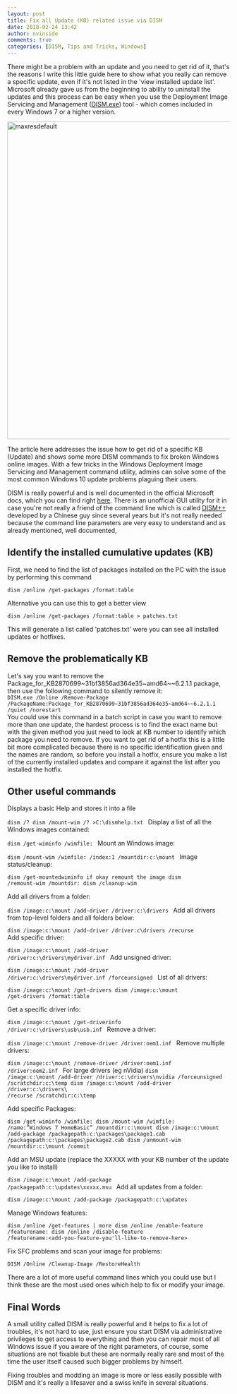 ```yaml
---
layout: post
title: Fix all Update (KB) related issue via DISM
date: 2018-02-24 13:42
author: nvinside
comments: true
categories: [DISM, Tips and Tricks, Windows]
---
```

There might be a problem with an update and you need to get rid of it, that's the reasons I write this little guide here to show what you really can remove a specific update, even if it's not listed in the 'view installed update list'. Microsoft already gave us from the beginning to ability to uninstall the updates and this process can be easy when you use the Deployment Image Servicing and Management (<a href="https://docs.microsoft.com/en-us/windows-hardware/manufacture/desktop/what-is-dism" target="_blank" rel="noopener">DISM.exe</a>) tool - which comes included in every Windows 7 or a higher version.

<img class="alignnone size-full wp-image-3023" src="https://chefkochblog.files.wordpress.com/2018/02/maxresdefault2.jpg" alt="maxresdefault" width="1280" height="720" />

The article here addresses the issue how to get rid of a specific KB (Update) and shows some more DISM commands to fix broken Windows online images. With a few tricks in the Windows Deployment Image Servicing and Management command utility, admins can solve some of the most common Windows 10 update problems plaguing their users.

<!--more-->

DISM is really powerful and is well documented in the official Microsoft docs, which you can find right <a href="https://docs.microsoft.com/en-us/windows-hardware/manufacture/desktop/deployment-image-servicing-and-management--dism--command-line-options" target="_blank" rel="noopener">here</a>. There is an unofficial GUI utility for it in case you're not really a friend of the command line which is called <a href="https://www.chuyu.me" target="_blank" rel="noopener">DISM++</a> developed by a Chinese guy since several years but it's not really needed because the command line parameters are very easy to understand and as already mentioned, well documented,

<h2>Identify the installed cumulative updates (KB)</h2>

First, we need to find the list of packages installed on the PC with the issue by performing this command

<div class="codecontent"><code>dism /online /get-packages /format:table</code></div>

<div></div>

Alternative you can use this to get a better view

<div class="codecontent"><code>dism /online /get-packages /format:table &gt; patches.txt</code></div>

This will generate a list called 'patches.txt' were you can see all installed updates or hotfixes.

<h2>Remove the problematically KB</h2>

<div class="codecontent">Let's say you want to remove the Package_for_KB2870699~31bf3856ad364e35~amd64~~6.2.1.1 package, then use the following command to silently remove it:</div>

<div class="codecontent"><code>DISM.exe /Online /Remove-Package /PackageName:Package_for_KB2870699~31bf3856ad364e35~amd64~~6.2.1.1 /quiet /norestart</code></div>

<div></div>

<div>You could use this command in a batch script in case you want to remove more than one update, the hardest process is to find the exact name but with the given method you just need to look at KB number to identify which package you need to remove. If you want to get rid of a hotfix this is a little bit more complicated because there is no specific identification given and the names are random, so before you install a hotfix, ensure you make a list of the currently installed updates and compare it against the list after you installed the hotfix.</div>

<h2>Other useful commands</h2>

Displays a basic Help and stores it into a file

<code>dism /? dism /mount-wim /? &gt;C:\dismhelp.txt
</code>
Display a list of all the Windows images contained:

<code>dism /get-wiminfo /wimfile:
</code>
Mount an Windows image:

<code>dism /mount-wim /wimfile: /index:1 /mountdir:c:\mount
</code>
Image status/cleanup:

<code>dism /get-mountedwiminfo if okay remount the image dism /remount-wim /mountdir: dism /cleanup-wim</code>

Add all drivers from a folder:

<code>dism /image:c:\mount /add-driver /driver:c:\drivers
</code>
Add all drivers from top-level folders and all folders below:

<code>dism /image:c:\mount /add-driver /driver:c\drivers /recurse
</code>
Add specific driver:

<code>dism /image:c:\mount /add-driver /driver:c:\drivers\mydriver.inf
</code>
Add unsigned driver:

<code>dism /image:c:\mount /add-driver /driver:c:\drivers\mydriver.inf /forceunsigned
</code>
List of all drivers:

<code>dism /image:c:\mount /get-drivers dism /image:c:\mount /get-drivers /format:table</code>

Get a specific driver info:

<code>dism /image:c:\mount /get-driverinfo /driver:c:\drivers\usb\usb.inf
</code>
Remove a driver:

<code>dism /image:c:\mount /remove-driver /driver:oem1.inf
</code>
Remove multiple drivers:

<code>dism /image:c:\mount /remove-driver /driver:oem1.inf /driver:oem2.inf
</code>
For large drivers (eg nVidia)
<code>dism /image:c:\mount /add-driver /driver:c:\drivers\nvidia /forceunsigned /scratchdir:c:\temp dism /image:c:\mount /add-driver /driver:c:\drivers\ /recurse /scratchdir:c:\temp</code>

Add specific Packages:

<code>dism /get-wiminfo /wimfile: dism /mount-wim /wimfile: /name:”Windows 7 HomeBasic” /mountdir:c:\mount dism /image:c:\mount /add-package /packagepath:c:\packages\package1.cab /packagepath:c:\packages\package2.cab dism /unmount-wim /mountdir:c:\mount /commit</code>

Add an MSU update (replace the XXXXX with your KB number of the update you like to install)

<code>dism /image:c:\mount /add-package /packagepath:c:\updates\xxxxx.msu
</code>
Add all updates from a folder:

<code>dism /image:c:\mount /add-package /packagepath:c:\updates
</code>

Manage Windows features:

<code>dism /online /get-features | more dism /online /enable-feature /featurename: dism /online /disable-feature /featurename:&lt;add-you-feature-you'll-like-to-remove-here&gt;</code>

Fix SFC problems and scan your image for problems:

<code>DISM /Online /Cleanup-Image /RestoreHealth
</code>

There are a lot of more useful command lines which you could use but I think these are the most used ones which help to fix or modify your image.

<h2>Final Words</h2>

A small utility called DISM is really powerful and it helps to fix a lot of troubles, it's not hard to use, just ensure you start DISM via administrative privileges to get access to everything and then you can repair most of all Windows issue if you aware of the right parameters, of course, some situations are not fixable but these are normally really rare and most of the time the user itself caused such bigger problems by himself.

Fixing troubles and modding an image is more or less easily possible with DISM and it's really a lifesaver and a swiss knife in several situations.

&nbsp;
